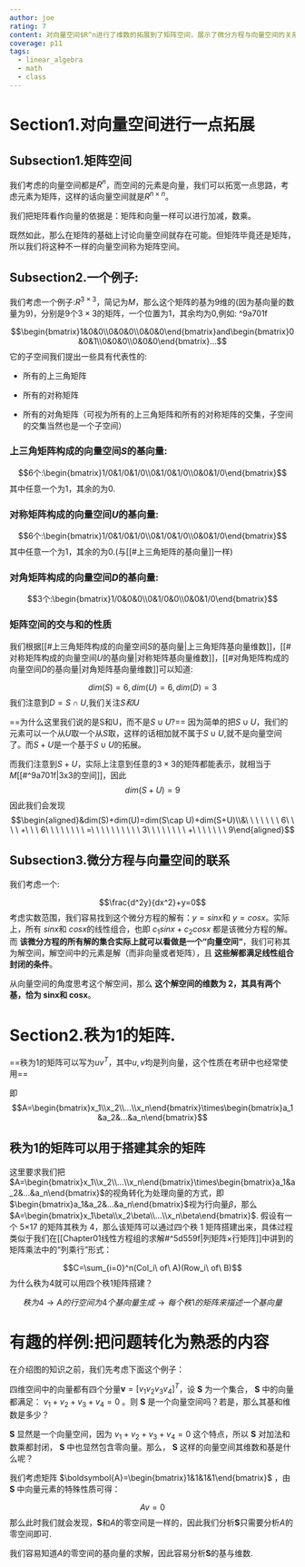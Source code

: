 ```yaml
---
author: joe
rating: 7
content: 对向量空间$R^n进行了维数的拓展到了矩阵空间，展示了微分方程与向量空间的关系，对秩为1的矩阵进行了探讨
coverage: p11
tags:
  - linear_algebra
  - math
  - class
---
```

# Section1.对向量空间进行一点拓展

## Subsection1.矩阵空间

我们考虑的向量空间都是$R^n$，而空间的元素是向量，我们可以拓宽一点思路，考虑元素为矩阵，这样的话向量空间就是$R^{n\times n}$。

我们把矩阵看作向量的依据是：矩阵和向量一样可以进行加减，数乘。

既然如此，那么在矩阵的基础上讨论向量空间就存在可能。但矩阵毕竟还是矩阵，所以我们将这种不一样的向量空间称为矩阵空间。

## Subsection2.一个例子:

我们考虑一个例子:$R^{3\times3}$，简记为$M$，那么这个矩阵的基为9维的(因为基向量的数量为9)，分别是$9$个$3\times3$的矩阵，一个位置为1，其余均为0,例如: ^9a701f

$$\begin{bmatrix}1&0&0\\0&0&0\\0&0&0\end{bmatrix}and\begin{bmatrix}0&0&1\\0&0&0\\0&0&0\end{bmatrix}...$$
它的子空间我们提出一些具有代表性的:

- 所有的上三角矩阵
    
- 所有的对称矩阵
    
- 所有的对角矩阵（可视为所有的上三角矩阵和所有的对称矩阵的交集，子空间的交集当然也是一个子空间）

### 上三角矩阵构成的向量空间$S$的基向量:

$$6个:\begin{bmatrix}1/0&1/0&1/0\\0&1/0&1/0\\0&0&1/0\end{bmatrix}$$
其中任意一个为1，其余的为0.

### 对称矩阵构成的向量空间$U$的基向量:

$$6个:\begin{bmatrix}1/0&1/0&1/0\\0&1/0&1/0\\0&0&1/0\end{bmatrix}$$
其中任意一个为1，其余的为0.(与[[#上三角矩阵的基向量]]一样)

### 对角矩阵构成的向量空间$D$的基向量:

$$3个:\begin{bmatrix}1/0&0&0\\0&1/0&0\\0&0&1/0\end{bmatrix}$$

### 矩阵空间的交与和的性质

我们根据[[#上三角矩阵构成的向量空间$S$的基向量|上三角矩阵基向量维数]]，[[#对称矩阵构成的向量空间$U$的基向量|对称矩阵基向量维数]]，[[#对角矩阵构成的向量空间$D$的基向量|对角矩阵基向量维数]]可以知道:

$$dim(S)=6,dim(U)=6,dim(D)=3$$
我们注意到$D=S\cap U$,我们关注$S和U$

==为什么这里我们说的是S和U，而不是$S\cup U$?==  因为简单的把$S\cup U$，我们的元素可以一个从$U$取一个从$S$取，这样的话相加就不属于$S\cup U$,就不是向量空间了。而$S+U$是一个基于$S\cup U$的拓展。

而我们注意到$S+U$，实际上注意到任意的$3\times3$的矩阵都能表示，就相当于$M$[[#^9a701f|3x3的空间]]，因此
$$dim(S+U)=9$$
因此我们会发现
$$\begin{aligned}&dim(S)+dim(U)=dim(S\cap U)+dim(S+U)\\&\ \ \ \ \ \ \ 6\ \ \ \ +\ \ \ 6\ \ \ \ \ \ \ \ =\ \ \ \ \ \ \ \ \ \ 3\ \ \ \ \ \ \ \ +\ \ \ \ \ \ \ 9\end{aligned}$$
## Subsection3.微分方程与向量空间的联系

我们考虑一个:

$$\frac{d^2y}{dx^2}+y=0$$
考虑实数范围，我们容易找到这个微分方程的解有：$y=sinx$和 $y=cosx$。实际上，所有 $sinx$和 $cosx$的线性组合，也即 $c_1sinx+c_2cosx$ 都是该微分方程的解。而 **该微分方程的所有解的集合实际上就可以看做是一个“向量空间“**，我们可称其为解空间，解空间中的元素是解（而非向量或者矩阵），且 **这些解都满足线性组合封闭的条件**。

从向量空间的角度思考这个解空间，那么 **这个解空间的维数为 2，其具有两个基，恰为 sinx和 cosx**。

# Section2.秩为1的矩阵.

==秩为1的矩阵可以写为$uv^T$，其中$u,v$均是列向量，这个性质在考研中也经常使用==

即$$A=\begin{bmatrix}x_1\\x_2\\...\\x_n\end{bmatrix}\times\begin{bmatrix}a_1&a_2&...&a_n\end{bmatrix}$$
## 秩为1的矩阵可以用于搭建其余的矩阵

这里要求我们把$A=\begin{bmatrix}x_1\\x_2\\...\\x_n\end{bmatrix}\times\begin{bmatrix}a_1&a_2&...&a_n\end{bmatrix}$的视角转化为处理向量的方式，即$\begin{bmatrix}a_1&a_2&...&a_n\end{bmatrix}$视为行向量$\beta$，那么$A=\begin{bmatrix}x_1\beta\\x_2\beta\\...\\x_n\beta\end{bmatrix}$.
假设有一个 5×17 的矩阵其秩为 4，那么该矩阵可以通过四个秩 1 矩阵搭建出来，具体过程类似于我们在[[Chapter01线性方程组的求解#^5d559f|列矩阵×行矩阵]]中讲到的矩阵乘法中的“列乘行”形式：

$$C=\sum_{i=0}^n(Col_i\ of\ A)(Row_i\ of\ B)$$
为什么秩为4就可以用四个秩1矩阵搭建？

$$秩为4\rightarrow A的行空间为4个基向量生成 \rightarrow 每个秩1的矩阵来描述一个基向量$$

# 有趣的样例:把问题转化为熟悉的内容

在介绍图的知识之前，我们先考虑下面这个例子：

四维空间中的向量都有四个分量$\boldsymbol {v}=[v_1v_2v_3v_4]^T$，设 $\boldsymbol {S}$ 为一个集合， $\boldsymbol {S}$ 中的向量都满足： $v_1+v_2+v_3+v_4=0$ 。则 $\boldsymbol {S}$ 是一个向量空间吗？若是，那么其基和维数是多少？

$\boldsymbol {S}$ 显然是一个向量空间，因为 $v_1+v_2+v_3+v_4=0$ 这个特点，所以 $\boldsymbol {S}$ 对加法和数乘都封闭， $\boldsymbol {S}$ 中也显然包含零向量。那么， $\boldsymbol {S}$ 这样的向量空间其维数和基是什么呢？

我们考虑矩阵 $\boldsymbol{A}=\begin{bmatrix}1&1&1&1\end{bmatrix}$ ，由 $\boldsymbol {S}$ 中向量元素的特殊性质可得：

$$Av=0$$
那么此时我们就会发现，$\boldsymbol{S}$和$A$的零空间是一样的，因此我们分析$\boldsymbol{S}$只需要分析$A$的零空间即可.

我们容易知道$A$的零空间的基向量的求解，因此容易分析$\boldsymbol{S}$的基与维数.
